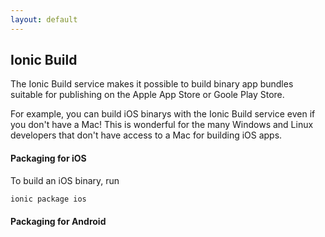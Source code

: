 ```yaml
---
layout: default
---
```


Ionic Build
-----

The Ionic Build service makes it possible to build binary app bundles suitable for publishing on the Apple App Store or Goole Play Store.

For example, you can build iOS binarys with the Ionic Build service even if you don't have a Mac! This is wonderful for the many
Windows and Linux developers that don't have access to a Mac for building iOS apps.

#### Packaging for iOS

To build an iOS binary, run

```bash
ionic package ios
```

#### Packaging for Android
